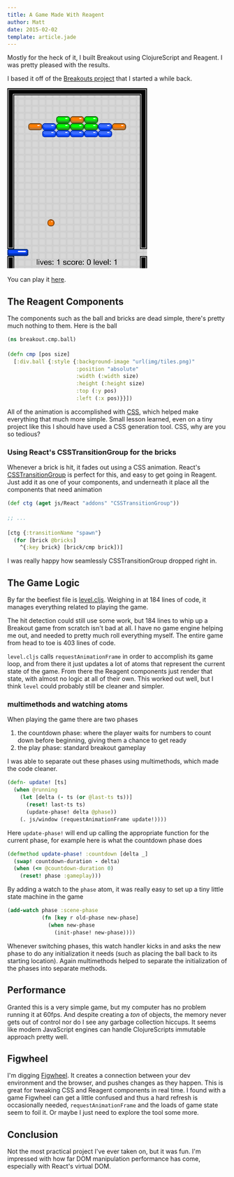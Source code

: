 ```yaml
---
title: A Game Made With Reagent
author: Matt
date: 2015-02-02
template: article.jade
---
```

Mostly for the heck of it, I built Breakout using ClojureScript and Reagent. I was pretty pleased with the results.
<span class="more"></span>

I based it off of the [Breakouts project](http://www.jsbreakouts.org) that I started a while back.

<div class="center diagram">
  <img src="img/reagent-breakout.png" alt="screenshot of breakout" />
</div>

You can play it [here](http://city41.github.io/reagent-breakout).

## The Reagent Components

The components such as the ball and bricks are dead simple, there's pretty much nothing to them. Here is the ball

```clojure
(ns breakout.cmp.ball)

(defn cmp [pos size]
  [:div.ball {:style {:background-image "url(img/tiles.png)"
                      :position "absolute"
                      :width (:width size)
                      :height (:height size)
                      :top (:y pos)
                      :left (:x pos)}}])
```

All of the animation is accomplished with [CSS](https://github.com/city41/reagent-breakout/blob/master/resources/public/css/site.css), which helped make everything that much more simple. Small lesson learned, even on a tiny project like this I should have used a CSS generation tool. CSS, why are you so tedious?

### Using React's CSSTransitionGroup for the bricks

Whenever a brick is hit, it fades out using a CSS animation. React's [CSSTransitionGroup](http://facebook.github.io/react/docs/animation.html) is perfect for this, and easy to get going in Reagent. Just add it as one of your components, and underneath it place all the components that need animation

```clojure
(def ctg (aget js/React "addons" "CSSTransitionGroup"))

;; ...

[ctg {:transitionName "spawn"}
  (for [brick @bricks]
    ^{:key brick} [brick/cmp brick])]
```

I was really happy how seamlessly CSSTransitionGroup dropped right in.

## The Game Logic

By far the beefiest file is [level.cljs](https://github.com/city41/reagent-breakout/blob/master/src/cljs/breakout/engine/level.cljs). Weighing in at 184 lines of code, it manages everything related to playing the game.

The hit detection could still use some work, but 184 lines to whip up a Breakout game from scratch isn't bad at all. I have no game engine helping me out, and needed to pretty much roll everything myself. The entire game from head to toe is 403 lines of code.

`level.cljs` calls `requestAnimationFrame` in order to accomplish its game loop, and from there it just updates a lot of atoms that represent the current state of the game. From there the Reagent components just render that state, with almost no logic at all of their own. This worked out well, but I think `level` could probably still be cleaner and simpler.

### multimethods and watching atoms

When playing the game there are two phases

1. the countdown phase: where the player waits for numbers to count down before beginning, giving them a chance to get ready
1. the play phase: standard breakout gameplay

I was able to separate out these phases using multimethods, which made the code cleaner.

```clojure
(defn- update! [ts]
  (when @running
    (let [delta (- ts (or @last-ts ts))]
      (reset! last-ts ts)
      (update-phase! delta @phase))
    (. js/window (requestAnimationFrame update!))))
```

Here `update-phase!` will end up calling the appropriate function for the current phase, for example here is what the countdown phase does

```clojure
(defmethod update-phase! :countdown [delta _]
  (swap! countdown-duration - delta)
  (when (<= @countdown-duration 0)
    (reset! phase :gameplay)))
```

By adding a watch to the `phase` atom, it was really easy to set up a tiny little state machine in the game

```clojure
(add-watch phase :scene-phase
           (fn [key r old-phase new-phase]
             (when new-phase
               (init-phase! new-phase))))
```

Whenever switching phases, this watch handler kicks in and asks the new phase to do any initialization it needs (such as placing the ball back to its starting location). Again multimethods helped to separate the initialization of the phases into separate methods.

## Performance

Granted this is a very simple game, but my computer has no problem running it at 60fps. And despite creating a *ton* of objects, the memory never gets out of control nor do I see any garbage collection hiccups. It seems like modern JavaScript engines can handle ClojureScripts immutable approach pretty well.

## Figwheel

I'm digging [Figwheel](https://github.com/bhauman/lein-figwheel). It creates a connection between your dev environment and the browser, and pushes changes as they happen. This is great for tweaking CSS and Reagent components in real time. I found with a game Figwheel can get a little confused and thus a hard refresh is occasionally needed, `requestAnimationFrame` and the loads of game state seem to foil it. Or maybe I just need to explore the tool some more.

## Conclusion

Not the most practical project I've ever taken on, but it was fun. I'm impressed with how far DOM manipulation performance has come, especially with React's virtual DOM.

